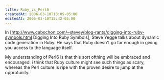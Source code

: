 ```yaml
---
title: Ruby_vs_Perl6
createdAt: 2006-03-10T13:09-05:00
editedAt: 2006-03-10T15:42-05:00
---
```


In [http://www.cabochon.com/~stevey/blog-rants/digging-into-ruby-symbols.html Digging Into Ruby Symbols], Steve Yegge talks about dynamic code generation in Ruby. He says that Ruby doesn't go far enough in giving you access to the language itself.

My understanding of Perl6 is that this sort ofthing will be embraced and encouraged. i think that Ruby culture might see such things as scary, whereas the Perl culture is ripe with the proven desire to jump at the opprotunity.

